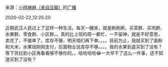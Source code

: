 来源：[小样麻麻（来自豆瓣）](https://www.douban.com/people/maxiaofan/)的[广播](https://www.douban.com/people/maxiaofan/status/2826280637/)


2020-02-22_12:25:20


近期武汉人民过上了这样一种生活，每天一醒来，就是刷刷刷，买菜群、买肉群、水果群、零食群、小区群。。真的比上班的周一都忙，一不留神，就是不好意思，卖完了，不接单了。库存不够，明天咱们再下单。。。。目前为止，我就买到了面粉和大米，水果钱刚刚支付，后面物业说库存不够。。。。我的水果到底买到了没有？等下货拉到小区再看看够不够你的。。哈哈哈哈😂一大早干了这么一件事，还不知道买到了没有？
